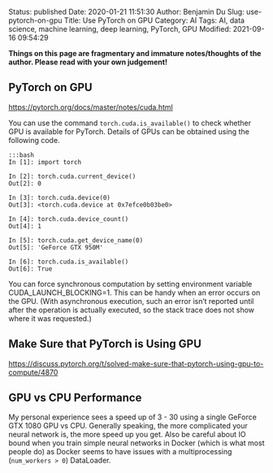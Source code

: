 Status: published
Date: 2020-01-21 11:51:30
Author: Benjamin Du
Slug: use-pytorch-on-gpu
Title: Use PyTorch on GPU
Category: AI
Tags: AI, data science, machine learning, deep learning, PyTorch, GPU
Modified: 2021-09-16 09:54:29

**Things on this page are fragmentary and immature notes/thoughts of the author. Please read with your own judgement!**


## PyTorch on GPU

https://pytorch.org/docs/master/notes/cuda.html

You can use the command `torch.cuda.is_available()`
to check whether GPU is available for PyTorch.
Details of GPUs can be obtained using the following code.


    :::bash
    In [1]: import torch

    In [2]: torch.cuda.current_device()
    Out[2]: 0

    In [3]: torch.cuda.device(0)
    Out[3]: <torch.cuda.device at 0x7efce0b03be0>

    In [4]: torch.cuda.device_count()
    Out[4]: 1

    In [5]: torch.cuda.get_device_name(0)
    Out[5]: 'GeForce GTX 950M'

    In [6]: torch.cuda.is_available()
    Out[6]: True

You can force synchronous computation by setting environment variable CUDA_LAUNCH_BLOCKING=1. 
This can be handy when an error occurs on the GPU. 
(With asynchronous execution, such an error isn’t reported until after the operation is actually executed, 
so the stack trace does not show where it was requested.)

## Make Sure that PyTorch is Using GPU

https://discuss.pytorch.org/t/solved-make-sure-that-pytorch-using-gpu-to-compute/4870

## GPU vs CPU Performance 

My personal experience sees a speed up of 3 - 30 using a single GeForce GTX 1080 GPU vs CPU. 
Generally speaking,
the more complicated your neural network is, 
the more speed up you get. 
Also be careful about IO bound when you train simple neural networks in Docker (which is what most people do)
as Docker seems to have issues with a multiprocessing (`num_workers > 0`) DataLoader. 